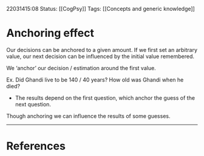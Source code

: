 22031415:08
Status:  [[CogPsy]] 
Tags:  [[Concepts and generic knowledge]]

# Anchoring effect
Our decisions can be anchored to a given amount. If we first set an arbitrary value, our next decision can be influenced by the initial value remembered.

We ‘anchor’ our decision / estimation around the first value. 

Ex. Did Ghandi live to be 140 / 40 years? How old was Ghandi when he died?
- The results depend on the first question, which anchor the guess of the next question. 

Though anchoring we can influence the results of some guesses. 

---
# References